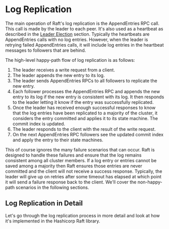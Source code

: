 # Log Replication

The main operation of Raft's log replication is the AppendEntries RPC call. This call is made by the leader to each peer. It's also used as a heartbeat as described in the [Leader Election](./leader-election.md) section. Typically the heartbeats are AppendEntries calls with no log entries. However, when the leader is retrying failed AppendEntries calls, it will include log entries in the heartbeat messages to followers that are behind.

The high-level happy-path flow of log replication is as follows:

1. The leader receives a write request from a client.
2. The leader appends the new entry to its log.
3. The leader sends AppendEntries RPCs to all followers to replicate the new entry.
4. Each follower processes the AppendEntries RPC and appends the new entry to its log if the new entry is consistent with its log. It then responds to the leader letting it know if the entry was successfully replicated.
5. Once the leader has received enough successful responses to know that the log entries have been replicated to a majority of the cluster, it considers the entry committed and applies it to its state machine. The commit index is updated.
6. The leader responds to the client with the result of the write request.
7. On the next AppendEntries RPC followers see the updated commit index and apply the entry to their state machines.

This of course ignores the many failure scenarios that can occur. Raft is designed to handle these failures and ensure that the log remains consistent among all cluster members. If a log entry or entries cannot be saved among a majority then Raft ensures those entries are never committed and the client will not receive a success response. Typically, the leader will give up on retries after some timeout has elapsed at which point it will send a failure response back to the client. We'll cover the non-happy-path scenarios in the following sections.

## Log Replication in Detail

Let's go through the log replication process in more detail and look at how it's implemented in the Hashicorp Raft library.

